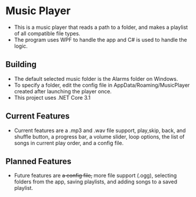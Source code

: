 # Music Player
* This is a music player that reads a path to a folder, and makes a playlist of all compatible file types.
* The program uses WPF to handle the app and C# is used to handle the logic.

## Building
* The default selected music folder is the Alarms folder on Windows.
* To specify a folder, edit the config file in AppData/Roaming/MusicPlayer created after launching the player once.
* This project uses .NET Core 3.1

## Current Features
* Current features are a .mp3 and .wav file support, play,skip, back, and shuffle button, a progress bar, a volume slider, loop options, the list of songs in current play order, and a config file.

## Planned Features
* Future features are ~~a config file,~~ more file support (.ogg), selecting folders from the app, saving playlists, and adding songs to a saved playlist.
